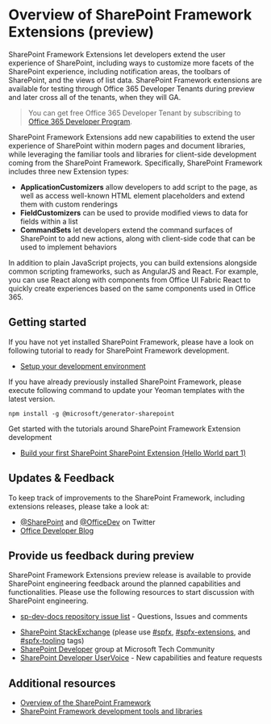 # Overview of SharePoint Framework Extensions (preview)

SharePoint Framework Extensions let developers extend the user experience of SharePoint, including ways to customize more facets of the SharePoint experience, including notification areas, the toolbars of SharePoint, and the views of list data. SharePoint Framework extensions are available for testing through Office 365 Developer Tenants during preview and later cross all of the tenants, when they will GA. 

> You can get free Office 365 Developer Tenant by subscribing to [Office 365 Developer Program](http://dev.office.com/devprogram).

SharePoint Framework Extensions add new capabilities to extend the user experience of SharePoint within modern pages and document libraries, while leveraging the familiar tools and libraries for client-side development coming from the SharePoint Framework. Specifically, SharePoint Framework includes three new Extension types:

- **ApplicationCustomizers** allow developers to add script to the page, as well as access well-known HTML element placeholders and extend them with custom renderings
- **FieldCustomizers** can be used to provide modified views to data for fields within a list
- **CommandSets** let developers extend the command surfaces of SharePoint to add new actions, along with client-side code that can be used to implement behaviors

In addition to plain JavaScript projects, you can build extensions alongside common scripting frameworks, such as AngularJS and React. For example, you can use React along with components from Office UI Fabric React to quickly create experiences based on the same components used in Office 365.

## Getting started
If you have not yet installed SharePoint Framework, please have a look on following tutorial to ready for SharePoint Framework development.

* [Setup your development environment](../set-up-your-development-environment)

If you have already previously installed SharePoint Framework, please execute following command to update your Yeoman templates with the latest version.

```
npm install -g @microsoft/generator-sharepoint
```

Get started with the tutorials around SharePoint Framework Extension development 

* [Build your first SharePoint SharePoint Extension (Hello World part 1)](./get-started/build-a-hello-world-extension)

## Updates & Feedback

To keep track of improvements to the SharePoint Framework, including extensions releases, please take a look at:

* [@SharePoint](https://twitter.com/sharepoint) and [@OfficeDev](https://twitter.com/officedev) on Twitter
* [Office Developer Blog](http://dev.office.com/blogs)

## Provide us feedback during preview
SharePoint Framework Extensions preview release is available to provide SharePoint engineering feedback around the planned capabilities and functionalities. Please use the following resources to start discussion with SharePoint engineering. 

- [sp-dev-docs repository issue list](https://github.com/SharePoint/sp-dev-docs/issues) - Questions, Issues and comments
* [SharePoint StackExchange](http://sharepoint.stackexchange.com/) (please use [#spfx](http://sharepoint.stackexchange.com/tags/spfx/), [#spfx-extensions](http://sharepoint.stackexchange.com/tags/spfx-extensions/), and [#spfx-tooling](http://sharepoint.stackexchange.com/tags/spfx-tooling/) tags)
* [SharePoint Developer](https://techcommunity.microsoft.com/t5/SharePoint-Developer/bd-p/SharePointDev) group at Microsoft Tech Community
* [SharePoint Developer UserVoice](https://sharepoint.uservoice.com/forums/329220-sharepoint-dev-platform) - New capabilities and feature requests


## Additional resources

- [Overview of the SharePoint Framework](../sharepoint-framework-overview)
- [SharePoint Framework development tools and libraries](../tools-and-libraries)
